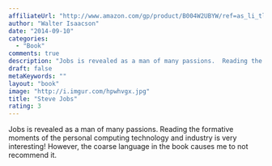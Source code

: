 ```yaml
---
affiliateUrl: "http://www.amazon.com/gp/product/B004W2UBYW/ref=as_li_tl?ie=UTF8&camp=1789&creative=390957&creativeASIN=B004W2UBYW&linkCode=as2&tag=jaktre-20&linkId=KPZUBQVLGURNA3RW"
author: "Walter Isaacson"
date: "2014-09-10"
categories:
  - "Book"
comments: true
description: "Jobs is revealed as a man of many passions.  Reading the formative moments of the personal computing technology and industry is very interesting!  How"
draft: false
metaKeywords: ""
layout: "book"
image: "http://i.imgur.com/hpwhvgx.jpg"
title: "Steve Jobs"
rating: 3
---
```


Jobs is revealed as a man of many passions.  Reading the formative moments of the personal computing technology and industry is very interesting!  However, the coarse language in the book causes me to not recommend it.
